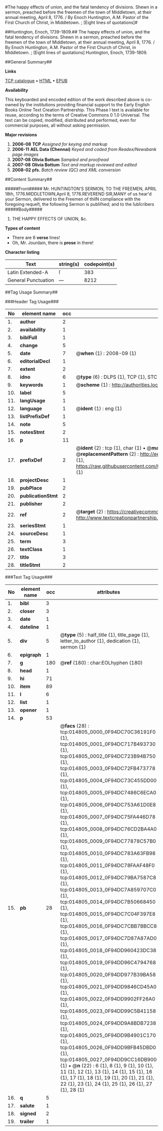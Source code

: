 #The happy effects of union, and the fatal tendency of divisions. Shewn in a sermon, preached before the freemen of the town of Middletown, at their annual meeting, April 8, 1776. / By Enoch Huntington, A.M. Pastor of the First Church of Christ, in Middletown. ; [Eight lines of quotations]#

##Huntington, Enoch, 1739-1809.##
The happy effects of union, and the fatal tendency of divisions. Shewn in a sermon, preached before the freemen of the town of Middletown, at their annual meeting, April 8, 1776. / By Enoch Huntington, A.M. Pastor of the First Church of Christ, in Middletown. ; [Eight lines of quotations]
Huntington, Enoch, 1739-1809.

##General Summary##

**Links**

[TCP catalogue](http://www.ota.ox.ac.uk/tcp/)  • 
[HTML](http://tei.it.ox.ac.uk/tcp/Texts-HTML/free/N11/N11715.html)  • 
[EPUB](http://tei.it.ox.ac.uk/tcp/Texts-EPUB/free/N11/N11715.epub)

**Availability**

This keyboarded and encoded edition of the
	       work described above is co-owned by the institutions
	       providing financial support to the Early English Books
	       Online Text Creation Partnership. This Phase I text is
	       available for reuse, according to the terms of Creative
	       Commons 0 1.0 Universal. The text can be copied,
	       modified, distributed and performed, even for
	       commercial purposes, all without asking permission.

**Major revisions**

1. __2006-08__ __TCP__ *Assigned for keying and markup*
1. __2006-11__ __AEL Data (Chennai)__ *Keyed and coded from Readex/Newsbank page images*
1. __2007-08__ __Olivia Bottum__ *Sampled and proofread*
1. __2007-08__ __Olivia Bottum__ *Text and markup reviewed and edited*
1. __2008-02__ __pfs.__ *Batch review (QC) and XML conversion*

##Content Summary##

#####Front#####
Mr. HUNTINGTON'S SERMON, TO THE FREEMEN, APRIL 18th, 1776.MIDDLETOWN,April 8, 1776.REVEREND SIR,MANY of us hear'd your Sermon, delivered to the Freemen of thiIN compliance with the foregoing requeſt, the following Sermon is publiſhed; and to the ſubſcribers 
#####Body#####

1. THE HAPPY EFFECTS OF UNION, &c.

**Types of content**

  * There are 6 **verse** lines!
  * Oh, Mr. Jourdain, there is **prose** in there!

**Character listing**


|Text|string(s)|codepoint(s)|
|---|---|---|
|Latin Extended-A|ſ|383|
|General Punctuation|—|8212|

##Tag Usage Summary##

###Header Tag Usage###

|No|element name|occ|attributes|
|---|---|---|---|
|1.|__author__|2||
|2.|__availability__|1||
|3.|__biblFull__|1||
|4.|__change__|5||
|5.|__date__|7| @__when__ (1) : 2008-09 (1)|
|6.|__editorialDecl__|1||
|7.|__extent__|2||
|8.|__idno__|6| @__type__ (6) : DLPS (1), TCP (1), STC (1), NOTIS (1), IMAGE-SET (1), EVANS-CITATION (1)|
|9.|__keywords__|1| @__scheme__ (1) : http://authorities.loc.gov/ (1)|
|10.|__label__|5||
|11.|__langUsage__|1||
|12.|__language__|1| @__ident__ (1) : eng (1)|
|13.|__listPrefixDef__|1||
|14.|__note__|5||
|15.|__notesStmt__|2||
|16.|__p__|11||
|17.|__prefixDef__|2| @__ident__ (2) : tcp (1), char (1)  •  @__matchPattern__ (2) : ([0-9\-]+):([0-9IVX]+) (1), (.+) (1)  •  @__replacementPattern__ (2) : http://eebo.chadwyck.com/downloadtiff?vid=$1&page=$2 (1), https://raw.githubusercontent.com/textcreationpartnership/Texts/master/tcpchars.xml#$1 (1)|
|18.|__projectDesc__|1||
|19.|__pubPlace__|2||
|20.|__publicationStmt__|2||
|21.|__publisher__|2||
|22.|__ref__|2| @__target__ (2) : https://creativecommons.org/publicdomain/zero/1.0/ (1), http://www.textcreationpartnership.org/docs/. (1)|
|23.|__seriesStmt__|1||
|24.|__sourceDesc__|1||
|25.|__term__|3||
|26.|__textClass__|1||
|27.|__title__|3||
|28.|__titleStmt__|2||


###Text Tag Usage###

|No|element name|occ|attributes|
|---|---|---|---|
|1.|__bibl__|3||
|2.|__closer__|3||
|3.|__date__|1||
|4.|__dateline__|1||
|5.|__div__|5| @__type__ (5) : half_title (1), title_page (1), letter_to_author (1), dedication (1), sermon (1)|
|6.|__epigraph__|1||
|7.|__g__|180| @__ref__ (180) : char:EOLhyphen (180)|
|8.|__head__|1||
|9.|__hi__|71||
|10.|__item__|89||
|11.|__l__|6||
|12.|__list__|1||
|13.|__opener__|1||
|14.|__p__|53||
|15.|__pb__|28| @__facs__ (28) : tcp:014805_0000_0F94DC70C36191F0 (1), tcp:014805_0001_0F94DC717B493730 (1), tcp:014805_0002_0F94DC723B94B750 (1), tcp:014805_0003_0F94DC72FB473778 (1), tcp:014805_0004_0F94DC73C455DD00 (1), tcp:014805_0005_0F94DC7486C6ECA0 (1), tcp:014805_0006_0F94DC753A61D0E8 (1), tcp:014805_0007_0F94DC75FA446D78 (1), tcp:014805_0008_0F94DC76CD2BA4A0 (1), tcp:014805_0009_0F94DC77878C57B0 (1), tcp:014805_0010_0F94DC783A63FB98 (1), tcp:014805_0011_0F94DC78FAAF48F0 (1), tcp:014805_0012_0F94DC79BA7587C8 (1), tcp:014805_0013_0F94DC7A859707C0 (1), tcp:014805_0014_0F94DC7B50668450 (1), tcp:014805_0015_0F94DC7C04F397E8 (1), tcp:014805_0016_0F94DC7CBB7BBCC8 (1), tcp:014805_0017_0F94DC7D87A87AD0 (1), tcp:014805_0018_0F94DD960423DC38 (1), tcp:014805_0019_0F94DD96C4794768 (1), tcp:014805_0020_0F94DD977B39BA58 (1), tcp:014805_0021_0F94DD9846CD45A0 (1), tcp:014805_0022_0F94DD9902FF26A0 (1), tcp:014805_0023_0F94DD99C5B41158 (1), tcp:014805_0024_0F94DD9A8BDB7238 (1), tcp:014805_0025_0F94DD9B4901C170 (1), tcp:014805_0026_0F94DD9BFB45DBD0 (1), tcp:014805_0027_0F94DD9CC16DB900 (1)  •  @__n__ (22) : 6 (1), 8 (1), 9 (1), 10 (1), 11 (1), 12 (1), 13 (1), 14 (1), 15 (1), 16 (1), 17 (1), 18 (1), 19 (1), 20 (1), 21 (1), 22 (1), 23 (1), 24 (1), 25 (1), 26 (1), 27 (1), 28 (1)|
|16.|__q__|5||
|17.|__salute__|1||
|18.|__signed__|2||
|19.|__trailer__|1||
